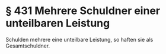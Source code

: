 # § 431 Mehrere Schuldner einer unteilbaren Leistung
Schulden mehrere eine unteilbare Leistung, so haften sie als Gesamtschuldner.